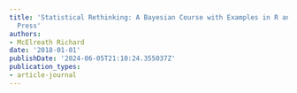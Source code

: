 ```yaml
---
title: 'Statistical Rethinking: A Bayesian Course with Examples in R and Stan. CRC
  Press'
authors:
- McElreath Richard
date: '2018-01-01'
publishDate: '2024-06-05T21:10:24.355037Z'
publication_types:
- article-journal
---
```

